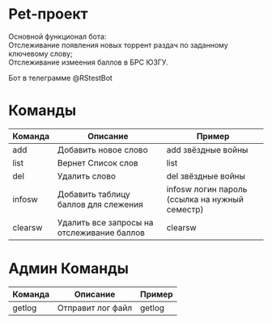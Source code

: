 # Pet-проект  
Основной функционал бота:  
Отслеживание появления новых торрент раздач по заданному ключевому слову;  
Отслеживание измеения баллов в БРС ЮЗГУ.

Бот в телеграмме @RStestBot  
# Команды

Команда| Описание | Пример  
---- | -------------------- | --------------------
add | Добавить новое слово | add звёздные войны  
list | Вернет Список слов | list  
del | Удалить слово | del звёздные войны  
infosw | Добавить таблицу баллов для слежения | infosw логин пароль (ссылка на нужный семестр)
clearsw | Удалить все запросы на отслеживание баллов | clearsw

# Админ Команды

Команда| Описание | Пример  
---- | -------------------- | --------------------
getlog | Отправит лог файл | getlog   
